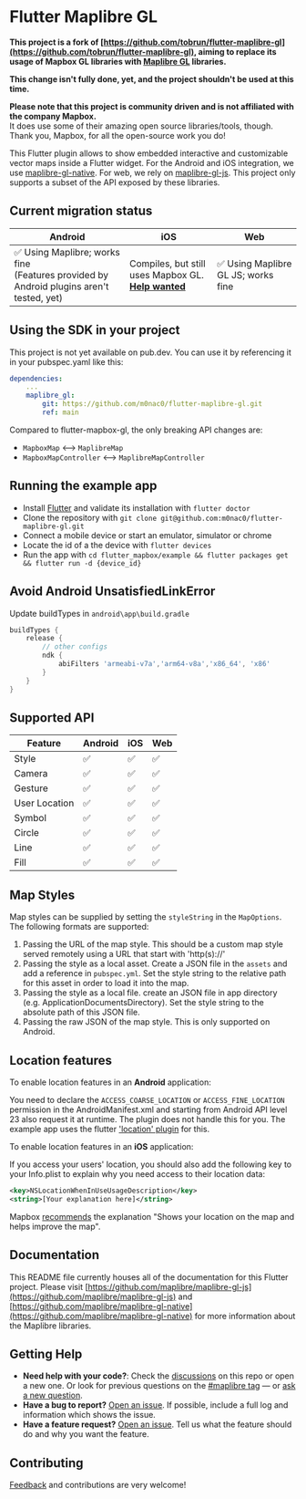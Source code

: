 # Flutter Maplibre GL

**This project is a fork of [https://github.com/tobrun/flutter-maplibre-gl](https://github.com/tobrun/flutter-maplibre-gl), aiming to replace its usage of Mapbox GL libraries with [Maplibre GL](https://github.com/maplibre) libraries.**

**This change isn't fully done, yet, and the project shouldn't be used at this time.**

**Please note that this project is community driven and is not affiliated with the company Mapbox.** <br>
It does use some of their amazing open source libraries/tools, though. Thank you, Mapbox, for all the open-source work you do!


This Flutter plugin allows to show embedded interactive and customizable vector maps inside a Flutter widget. For the Android and iOS integration, we use [maplibre-gl-native](https://github.com/maplibre/maplibre-gl-native). For web, we rely on [maplibre-gl-js](https://github.com/maplibre/maplibre-gl-js). This project only supports a subset of the API exposed by these libraries. 

## Current migration status

| Android | iOS | Web |
| ------ | ------ | ----- |
| ✅ Using Maplibre; works fine <br>(Features provided by Android plugins aren't tested, yet) | Compiles, but still uses Mapbox GL.<br>**[Help wanted](https://github.com/m0nac0/flutter-maplibre-gl/issues/2)** | ✅ Using Maplibre GL JS; works fine |


## Using the SDK in your project

This project is not yet available on pub.dev.
You can use it by referencing it in your pubspec.yaml like this:
```yaml
dependencies:
    ...
    maplibre_gl:
        git: https://github.com/m0nac0/flutter-maplibre-gl.git
        ref: main
```
Compared to flutter-mapbox-gl, the only breaking API changes are: 
- `MapboxMap` <--> `MaplibreMap`
- `MapboxMapController` <--> `MaplibreMapController`
## Running the example app

- Install [Flutter](https://flutter.io/get-started/) and validate its installation with `flutter doctor`
- Clone the repository with `git clone git@github.com:m0nac0/flutter-maplibre-gl.git`
- Connect a mobile device or start an emulator, simulator or chrome
- Locate the id of a the device with `flutter devices`
- Run the app with `cd flutter_mapbox/example && flutter packages get && flutter run -d {device_id}`

## Avoid Android UnsatisfiedLinkError

Update buildTypes in `android\app\build.gradle`

```gradle
buildTypes {
    release {
        // other configs
        ndk {
            abiFilters 'armeabi-v7a','arm64-v8a','x86_64', 'x86'
        }
    }
}
```


## Supported API

| Feature | Android | iOS | Web |
| ------ | ------ | ----- | ----- |
| Style | :white_check_mark:   | :white_check_mark: | :white_check_mark: |
| Camera | :white_check_mark:   | :white_check_mark: | :white_check_mark: |
| Gesture | :white_check_mark:   | :white_check_mark: | :white_check_mark: |
| User Location | :white_check_mark: | :white_check_mark: | :white_check_mark: |
| Symbol | :white_check_mark:   | :white_check_mark: | :white_check_mark: |
| Circle | :white_check_mark:   | :white_check_mark: | :white_check_mark: |
| Line | :white_check_mark:   | :white_check_mark: | :white_check_mark: |
| Fill | :white_check_mark:   | :white_check_mark: | :white_check_mark: |

## Map Styles

Map styles can be supplied by setting the `styleString` in the `MapOptions`. The following formats are supported:

1. Passing the URL of the map style. This should be a custom map style served remotely using a URL that start with 'http(s)://'
2. Passing the style as a local asset. Create a JSON file in the `assets` and add a reference in `pubspec.yml`. Set the style string to the relative path for this asset in order to load it into the map.
3. Passing the style as a local file. create an JSON file in app directory (e.g. ApplicationDocumentsDirectory). Set the style string to the absolute path of this JSON file.
4. Passing the raw JSON of the map style. This is only supported on Android.  



## Location features
To enable location features in an **Android** application:

You need to declare the `ACCESS_COARSE_LOCATION` or `ACCESS_FINE_LOCATION` permission in the AndroidManifest.xml and starting from Android API level 23 also request it at runtime. The plugin does not handle this for you. The example app uses the flutter ['location' plugin](https://pub.dev/packages/location) for this. 

To enable location features in an **iOS** application:

If you access your users' location, you should also add the following key to your Info.plist to explain why you need access to their location data:

```xml
<key>NSLocationWhenInUseUsageDescription</key>
<string>[Your explanation here]</string>
```

Mapbox [recommends](https://docs.mapbox.com/help/tutorials/first-steps-ios-sdk/#display-the-users-location) the explanation "Shows your location on the map and helps improve the map".

## Documentation

This README file currently houses all of the documentation for this Flutter project. Please visit [https://github.com/maplibre/maplibre-gl-js](https://github.com/maplibre/maplibre-gl-js) and [https://github.com/maplibre/maplibre-gl-native](https://github.com/maplibre/maplibre-gl-native) for more information about the Maplibre libraries.

## Getting Help

- **Need help with your code?**: Check the [discussions](https://github.com/m0nac0/flutter-maplibre-gl/discussions) on this repo or open a new one. 
 Or look for previous questions on the [#maplibre tag](https://stackoverflow.com/questions/tagged/maplibre) — or [ask a new question](https://stackoverflow.com/questions/tagged/maplibre).
- **Have a bug to report?** [Open an issue](https://github.com/m0nac0/flutter-maplibre-gl/issues/new). If possible, include a full log and information which shows the issue.
- **Have a feature request?** [Open an issue](https://github.com/m0nac0/flutter-maplibre-gl/issues/new). Tell us what the feature should do and why you want the feature.


## Contributing


[Feedback](https://github.com/m0nac0/flutter-maplibre-gl/issues) and contributions are very welcome!

